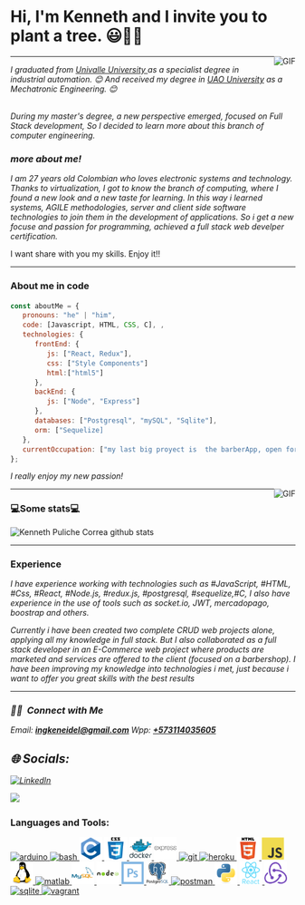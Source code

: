 <h1>Hi, I'm Kenneth and I invite you to plant a tree. 😃🙏🌳 </h1>

<img align="right" alt="GIF" src="https://github.com/kenpulicorre/imagenes/blob/main/profile/4.gif" />

---

<p>

<em>I graduated from
<a href="https://www.univalle.edu.co/">Univalle University </a> as a specialist degree in industrial automation. 😊 And received my degree in <a href="https://www.uao.edu.co/">UAO University</a> as a Mechatronic Engineering. 😊</br>
</br>
</em>

</p>

<p><em>During my master's degree, a new perspective emerged, focused on Full Stack development, So I decided to learn more about this branch of computer engineering.
<h3>more about me!</h3>I am 27 years old Colombian who loves electronic systems and technology. Thanks to virtualization, I got to know the branch of computing, where I found a new look and a new taste for learning. In this way i learned systems, AGILE methodologies, server and client side software technologies to join them in the development of applications. So i get a new focuse and passion for programming, achieved a full stack web develper certification.
</br>
</em></p>
I want share with you my skills. Enjoy it!!
<p><em>

</em></p>

---

### About me in code

```javascript
const aboutMe = {
   pronouns: "he" | "him",
   code: [Javascript, HTML, CSS, C], ,
   technologies: {
      frontEnd: {
         js: ["React, Redux"],
         css: ["Style Components"]
         html:["html5"]
      },
      backEnd: {
         js: ["Node", "Express"]
      },
      databases: ["Postgresql", "mySQL", "Sqlite"],
      orm: ["Sequelize]
   },
   currentOccupation: ["my last big proyect is  the barberApp, open for job opportunities"]
};
```

<p><em>I really enjoy my new passion!
</br>
</em></p>

<img align="right" alt="GIF" src="https://github.com/kenpulicorre/imagenes/blob/main/profile/5.gif" />

---

### 💻Some stats💻

![Kenneth Puliche Correa github stats](https://github-readme-stats.vercel.app/api?username=kenpulicorre&show_icons=true&title_color=fff&icon_color=79ff97&text_color=9f9f9f&bg_color=121212)

---

### Experience

<p><em>

I have experience working with technologies such as #JavaScript, #HTML, #Css, #React, #Node.js, #redux.js, #postgresql, #sequelize,#C, I also have experience in the use of tools such as socket.io, JWT, mercadopago, boostrap and others.

Currently i have been created two complete CRUD web projects alone, applying all my knowledge in full stack. But I also collaborated as a full stack developer in an E-Commerce web project where products are marketed and services are offered to the client (focused on a barbershop). I have been improving my knowledge into technologies i met, just because i want to offer you great skills with the best results

---

### <h3> 🤝🏻 &nbsp;Connect with Me </h3>

Email: **ingkeneidel@gmail.com**
Wpp: **<a href="https://wa.link/0l2haf"> +573114035605 </a>**

## 🌐 Socials:

[![LinkedIn](https://img.shields.io/badge/LinkedIn-%230077B5.svg?logo=linkedin&logoColor=white)](https://www.linkedin.com/in/kennethe-p-813311225/)
</br>
</em></p>
![](https://github-readme-stats.vercel.app/api/top-langs/?username=kenpulicorre&theme=bear&hide_border=false&include_all_commits=false&count_private=false&layout=compact)

<h3 align="left">Languages and Tools:</h3>
<p align="left"> 
<a href="https://www.arduino.cc/" target="_blank" rel="noreferrer"> <img src="https://cdn.worldvectorlogo.com/logos/arduino-1.svg" alt="arduino" width="40" height="40"/> </a> 
<a href="https://www.gnu.org/software/bash/" target="_blank" rel="noreferrer"> <img src="https://www.vectorlogo.zone/logos/gnu_bash/gnu_bash-icon.svg" alt="bash" width="40" height="40"/> </a> <a href="https://www.cprogramming.com/" target="_blank" rel="noreferrer"> <img src="https://raw.githubusercontent.com/devicons/devicon/master/icons/c/c-original.svg" alt="c" width="40" height="40"/> </a> <a href="https://www.w3schools.com/css/" target="_blank" rel="noreferrer"> <img src="https://raw.githubusercontent.com/devicons/devicon/master/icons/css3/css3-original-wordmark.svg" alt="css3" width="40" height="40"/> </a> <a href="https://www.docker.com/" target="_blank" rel="noreferrer"> <img src="https://raw.githubusercontent.com/devicons/devicon/master/icons/docker/docker-original-wordmark.svg" alt="docker" width="40" height="40"/> </a> <a href="https://expressjs.com" target="_blank" rel="noreferrer"> <img src="https://raw.githubusercontent.com/devicons/devicon/master/icons/express/express-original-wordmark.svg" alt="express" width="40" height="40"/> </a> <a href="https://git-scm.com/" target="_blank" rel="noreferrer"> <img src="https://www.vectorlogo.zone/logos/git-scm/git-scm-icon.svg" alt="git" width="40" height="40"/> </a> <a href="https://heroku.com" target="_blank" rel="noreferrer"> <img src="https://www.vectorlogo.zone/logos/heroku/heroku-icon.svg" alt="heroku" width="40" height="40"/> </a> <a href="https://www.w3.org/html/" target="_blank" rel="noreferrer"> <img src="https://raw.githubusercontent.com/devicons/devicon/master/icons/html5/html5-original-wordmark.svg" alt="html5" width="40" height="40"/> </a> <a href="https://developer.mozilla.org/en-US/docs/Web/JavaScript" target="_blank" rel="noreferrer"> <img src="https://raw.githubusercontent.com/devicons/devicon/master/icons/javascript/javascript-original.svg" alt="javascript" width="40" height="40"/> </a> <a href="https://www.linux.org/" target="_blank" rel="noreferrer"> <img src="https://raw.githubusercontent.com/devicons/devicon/master/icons/linux/linux-original.svg" alt="linux" width="40" height="40"/> </a> <a href="https://www.mathworks.com/" target="_blank" rel="noreferrer"> <img src="https://upload.wikimedia.org/wikipedia/commons/2/21/Matlab_Logo.png" alt="matlab" width="40" height="40"/> </a> <a href="https://www.mysql.com/" target="_blank" rel="noreferrer"> <img src="https://raw.githubusercontent.com/devicons/devicon/master/icons/mysql/mysql-original-wordmark.svg" alt="mysql" width="40" height="40"/> </a> <a href="https://nodejs.org" target="_blank" rel="noreferrer"> <img src="https://raw.githubusercontent.com/devicons/devicon/master/icons/nodejs/nodejs-original-wordmark.svg" alt="nodejs" width="40" height="40"/> </a> <a href="https://www.photoshop.com/en" target="_blank" rel="noreferrer"> <img src="https://raw.githubusercontent.com/devicons/devicon/master/icons/photoshop/photoshop-line.svg" alt="photoshop" width="40" height="40"/> </a> <a href="https://www.postgresql.org" target="_blank" rel="noreferrer"> <img src="https://raw.githubusercontent.com/devicons/devicon/master/icons/postgresql/postgresql-original-wordmark.svg" alt="postgresql" width="40" height="40"/> </a> <a href="https://postman.com" target="_blank" rel="noreferrer"> <img src="https://www.vectorlogo.zone/logos/getpostman/getpostman-icon.svg" alt="postman" width="40" height="40"/> </a> <a href="https://www.python.org" target="_blank" rel="noreferrer"> <img src="https://raw.githubusercontent.com/devicons/devicon/master/icons/python/python-original.svg" alt="python" width="40" height="40"/> </a> <a href="https://reactjs.org/" target="_blank" rel="noreferrer"> <img src="https://raw.githubusercontent.com/devicons/devicon/master/icons/react/react-original-wordmark.svg" alt="react" width="40" height="40"/> </a> <a href="https://redux.js.org" target="_blank" rel="noreferrer"> <img src="https://raw.githubusercontent.com/devicons/devicon/master/icons/redux/redux-original.svg" alt="redux" width="40" height="40"/> </a> <a href="https://www.sqlite.org/" target="_blank" rel="noreferrer"> <img src="https://www.vectorlogo.zone/logos/sqlite/sqlite-icon.svg" alt="sqlite" width="40" height="40"/> </a> <a href="https://www.vagrantup.com/" target="_blank" rel="noreferrer"> <img src="https://www.vectorlogo.zone/logos/vagrantup/vagrantup-icon.svg" alt="vagrant" width="40" height="40"/> </a> </p>

<!--
**kenpulicorre/kenpulicorre** is a ✨ _special_ ✨ repository because its `README.md` (this file) appears on your GitHub profile.

Here are some ideas to get you started:

- 🔭 I’m currently working on ...
- 🌱 I’m currently learning ...
- 👯 I’m looking to collaborate on ...
- 🤔 I’m looking for help with ...
- 💬 Ask me about ...
- 📫 How to reach me: ...
- 😄 Pronouns: ...
- ⚡ Fun fact: ...
-->

